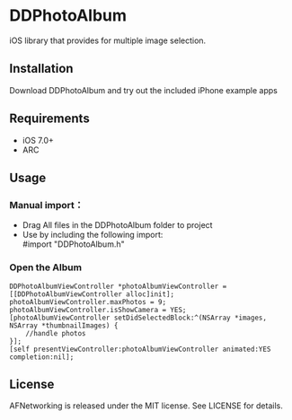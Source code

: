 DDPhotoAlbum
===================================
  iOS library that provides for multiple image selection.<br />
  
Installation
-----------------------------------
  Download DDPhotoAlbum and try out the included iPhone example apps<br />

Requirements
-----------------------------------
* iOS 7.0+<br />
* ARC<br />

Usage
-----------------------------------

### Manual import：
* Drag All files in the DDPhotoAlbum folder to project<br />
* Use by including the following import:<br>
    #import "DDPhotoAlbum.h"

### Open the Album
    DDPhotoAlbumViewController *photoAlbumViewController = [[DDPhotoAlbumViewController alloc]init];
    photoAlbumViewController.maxPhotos = 9;
    photoAlbumViewController.isShowCamera = YES;
    [photoAlbumViewController setDidSelectedBlock:^(NSArray *images, NSArray *thumbnailImages) {
        //handle photos
    }];
    [self presentViewController:photoAlbumViewController animated:YES completion:nil];

License
-----------------------------------
  AFNetworking is released under the MIT license. See LICENSE for details.<br />
